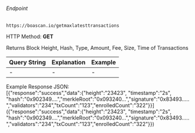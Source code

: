 ###### Endpoint

    https://boascan.io/getmaxlatesttransactions

HTTP Method: **GET**

Returns Block Height, Hash, Type, Amount, Fee, Size, Time of Transactions

| Query String | Explanation | Example |
| ------------ | ----------- | ------- |
| -            | -           | -       |

Example Response JSON:<br/>
[{"response":"success","data":{"height":"23423", "timestamp":"2s", "hash":"0x902349....","merkleRoot":"0x093240...","signature":"0x83493.....","validators":"234","txCount":"123","enrolledCount":"322"}}]({"response":"success","data":{"height":"23423", "timestamp":"2s", "hash":"0x902349....","merkleRoot":"0x093240...","signature":"0x83493.....","validators":"234","txCount":"123","enrolledCount":"322"}})
